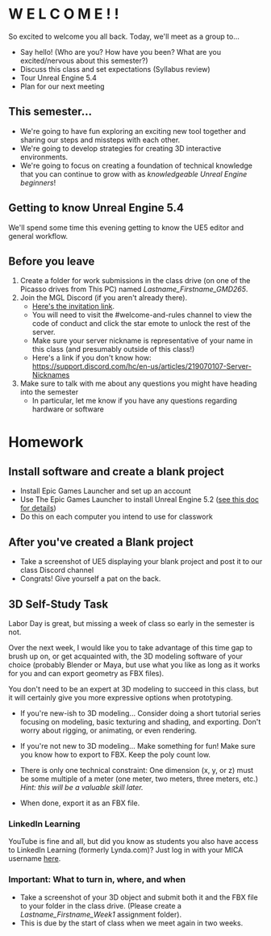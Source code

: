 # W E L C O M E ! !
So excited to welcome you all back. Today, we'll meet as a group to...
- Say hello! (Who are you? How have you been? What are you excited/nervous about this semester?)
- Discuss this class and set expectations (Syllabus review)
- Tour Unreal Engine 5.4
- Plan for our next meeting

## This semester...
- We're going to have fun exploring an exciting new tool together and sharing our steps and missteps with each other.
- We're going to develop strategies for creating 3D interactive environments.
- We're going to focus on creating a foundation of technical knowledge that you can continue to grow with as _knowledgeable Unreal Engine beginners_!

## Getting to know Unreal Engine 5.4
We'll spend some time this evening getting to know the UE5 editor and general workflow.

## Before you leave
1. Create a folder for work submissions in the class drive (on one of the Picasso drives from This PC) named *Lastname_Firstname_GMD265*.
2. Join the MGL Discord (if you aren't already there). 
    - [Here's the invitation link](https://discord.gg/hpGgwpX8sQ).
    - You will need to visit the #welcome-and-rules channel to view the code of conduct and click the star emote to unlock the rest of the server.
    - Make sure your server nickname is representative of your name in this class (and presumably outside of this class!) 
    - Here's a link if you don't know how: https://support.discord.com/hc/en-us/articles/219070107-Server-Nicknames
2. Make sure to talk with me about any questions you might have heading into the semester
    - In particular, let me know if you have any questions regarding hardware or software



# Homework

## Install software and create a blank project
- Install Epic Games Launcher and set up an account
- Use The Epic Games Launcher to install Unreal Engine 5.2 ([see this doc for details](https://docs.google.com/document/d/1bYoJRtPhjKZxIdyCjXx-DEYitZrElA_1h4FRORijHoo/edit?usp=sharing))
- Do this on each computer you intend to use for classwork

## After you've created a Blank project
- Take a screenshot of UE5 displaying your blank project and post it to our class Discord channel
- Congrats! Give yourself a pat on the back.

## 3D Self-Study Task
Labor Day is great, but missing a week of class so early in the semester is not. 

Over the next week, I would like you to take advantage of this time gap to brush up on, or get acquainted with, the 3D modeling software of your choice (probably Blender or Maya, but use what you like as long as it works for you and can export geometry as FBX files). 

You don't need to be an expert at 3D modeling to succeed in this class, but it will certainly give you more expressive options when prototyping.

- If you're new-ish to 3D modeling...
Consider doing a short tutorial series focusing on modeling, basic texturing and shading, and exporting. Don't worry about rigging, or animating, or even rendering. 

- If you're not new to 3D modeling...
Make something for fun! Make sure you know how to export to FBX. Keep the poly count low.

- There is only one technical constraint: One dimension (x, y, or z) must be some multiple of a meter (one meter, two meters, three meters, etc.) *Hint: this will be a valuable skill later.*

- When done, export it as an FBX file.

### LinkedIn Learning
YouTube is fine and all, but did you know as students you also have access to LinkedIn Learning (formerly Lynda.com)? Just log in with your MICA username [here](https://www.linkedin.com/learning/).

### Important: What to turn in, where, and when
- Take a screenshot of your 3D object and submit both it and the FBX file to your folder in the class drive.  (Please create a *Lastname_Firstname_Week1* assignment folder).
- This is due by the start of class when we meet again in two weeks.


